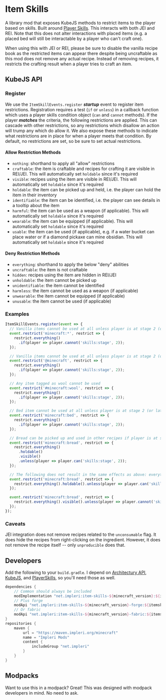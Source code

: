 # Item Skills

A library mod that exposes KubeJS methods to restrict items to the player based on skills. Built around
[Player Skills](https://github.com/impleri/player-skills). This interacts with both JEI and REI. Note that this does not
alter interactions with placed items (e.g. a placed bed will still be interactable by a player who can't craft one).

When using this with JEI or REI, please be sure to disable the vanilla recipe book as the restricted items can appear
there despite being uncraftable as this mod does not remove any actual recipe. Instead of removing recipes, it restricts
the crafting result when a player tries to craft an item.

## KubeJS API

### Register

We use the `ItemSkillEvents.register` ***startup*** event to register item restrictions. Registration requires a
test (`if` or `unless`) in a callback function which uses a player skills condition object (`can` and `cannot` methods).
If the player ***matches*** the criteria, the following restrictions are applied. This can cascade with other
restrictions, so any restrictions which disallow an action will trump any which do allow it. We also expose these
methods to indicate what restrictions are in place for when a player meets that condition. By default, no restrictions
are set, so be sure to set actual restrictions.

#### Allow Restriction Methods

- `nothing`: shorthand to apply all "allow" restrictions
- `craftable`: the item is craftable and recipes for crafting it are visible in REI/JEI. This will automatically
  set `holdable` since it's required
- `visible`: recipes using the item are visible in REI/JEI. This will automatically set `holdable` since it's required
- `holdable`: the item can be picked up and held, i.e. the player can hold the item in their inventory
- `identifiable`: the item can be identified, i.e. the player can see details in a tooltip about the item
- `harmful`: the item can be used as a weapon (if applicable). This will automatically set `holdable` since it's
  required
- `wearable`: the item can be equipped (if applicable). This will automatically set `holdable` since it's required
- `usable`: the item can be used (if applicable), e.g. if a water bucket can place water or if a diamond pickaxe can
  mine obsidian. This will automatically set `holdable` since it's required

#### Deny Restriction Methods

- `everything`: shorthand to apply the below "deny" abilities
- `uncraftable`: the item is not craftable
- `hidden`: recipes using the item are hidden in REI/JEI
- `unholdable`: the item cannot be picked up
- `unidentifiable`: the item cannot be identified
- `harmless`: the item cannot be used as a weapon (if applicable)
- `unwearable`: the item cannot be equipped (if applicable)
- `unusable`: the item cannot be used (if applicable)

### Examples

```js
ItemSkillEvents.register(event => {
  // Vanilla items cannot be used at all unless player is at stage 2 (or later)
  event.restrict('minecraft:*', restrict => {
    restrict.everything()
      .if(player => player.cannot('skills:stage', 2));
  });

  // Vanilla items cannot be used at all unless player is at stage 2 (or later)
  event.restrict('@minecraft', restrict => {
    restrict.everything()
      .if(player => player.cannot('skills:stage', 2));
  });

  // Any item tagged as wool cannot be used
  event.restrict('#minecraft:wool', restrict => {
    restrict.everything()
      .if(player => player.cannot('skills:stage', 2));
  });

  // Bed item cannot be used at all unless player is at stage 2 (or later)
  event.restrict('minecraft:bed', restrict => {
    restrict.everything()
      .if(player => player.cannot('skills:stage', 2));
  });

  // Bread can be picked up and used in other recipes if player is at stage 1 or below but it cannot be eaten or identified
  event.restrict('minecraft:bread', restrict => {
    restrict.everything()
      .holdable()
      .visible()
      .unless(player => player.can('skills:stage', 2));
  });

  // The following does not result in the same effects as above: everything will still be denied to the player
  event.restrict('minecraft:bread', restrict => {
    restrict.everything().holdable().unless(player => player.can('skills:stage', 2));
  });

  event.restrict('minecraft:bread', restrict => {
    restrict.everything().visible().unless(player => player.cannot('skills:stage', 2));
  });
});
```

### Caveats

JEI integration does not remove recipes related to the `unconsumable` flag. It does hide the recipes from right-clicking
on the ingredient. However, it does not remove the recipe itself -- only `unproducible` does that.

## Developers

Add the following to your `build.gradle`. I depend
on [Architectury API](https://github.com/architectury/architectury-api), [KubeJS](https://github.com/KubeJS-Mods/KubeJS),
and [PlayerSkills](https://github.com/impleri/player-skills), so you'll need those as well.

```groovy
dependencies {
    // Common should always be included 
    modImplementation "net.impleri:item-skills-${minecraft_version}:${itemskills_version}"
    // Plus forge
    modApi "net.impleri:item-skills-${minecraft_version}-forge:${itemskills_version}"
    // Or fabric
    modApi "net.impleri:item-skills-${minecraft_version}-fabric:${itemskills_version}"
}
repositories {
    maven {
        url = "https://maven.impleri.org/minecraft"
        name = "Impleri Mods"
        content {
            includeGroup "net.impleri"
        }
    }
}
```

## Modpacks

Want to use this in a modpack? Great! This was designed with modpack developers in mind. No need to ask.
